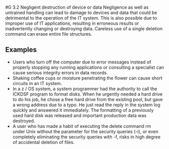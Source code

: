 #G 3.2 Negligent destruction of device or data
Negligence as well as untrained handling can lead to damage to devices and data that could be detrimental to the operation of the IT system. This is also possible due to improper use of IT applications, resulting in erroneous results or inadvertently changing or destroying data. Careless use of a single deletion command can erase entire file structures.



## Examples 
* Users who turn off the computer due to error messages instead of properly stopping any running applications or consulting a specialist can cause serious integrity errors in data records.
* Shaking coffee cups or moisture penetrating the flower can cause short circuits in an IT system.
* In a z / OS system, a system programmer had the authority to call the ICKDSF program to format disks. When he urgently needed a hard drive to do his job, he chose a free hard drive from the existing pool, but gave a wrong address due to a typo. He just read the reply in the system log quickly and answered it immediately. The formatting of a previously used hard disk was released and important production data was destroyed.
* A user who has made a habit of executing the delete command rm under Unix without the parameter for the security queries (-i), or even completely eliminating the security queries with -f, risks in high degree of accidental deletion of files.




